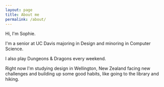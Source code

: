 ```yaml
---
layout: page
title: About me
permalink: /about/
---
```


Hi, I'm Sophie.

I'm a senior at UC Davis majoring in Design and minoring in Computer Science.

I also play Dungeons & Dragons every weekend.

Right now I'm studying design in Wellington, New Zealand facing new challenges and building up some good habits, like going to the library and hiking.
